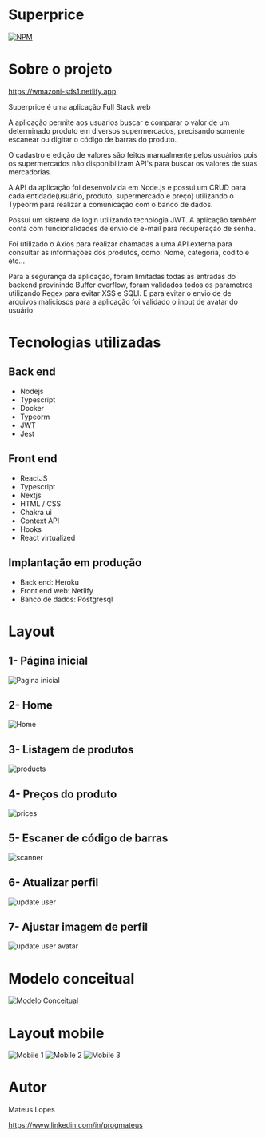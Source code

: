 # Superprice 
[![NPM](https://img.shields.io/npm/l/react)](https://github.com/devsuperior/sds1-wmazoni/blob/master/LICENSE) 

# Sobre o projeto

https://wmazoni-sds1.netlify.app

Superprice é uma aplicação Full Stack web 

 A aplicação permite aos usuarios buscar e comparar o valor de um determinado produto em diversos supermercados, precisando somente escanear ou digitar o código de barras do produto.

 O cadastro e edição de valores são feitos manualmente pelos usuários pois os supermercados não disponibilizam API's para buscar os valores de suas mercadorias.

 A API da aplicação foi desenvolvida em Node.js e possui um CRUD para cada entidade(usuário, produto, supermercado e preço) utilizando o Typeorm para realizar a comunicação com o banco de dados.
 
  Possui um sistema de login utilizando tecnologia JWT. A aplicação também conta com funcionalidades de envio de e-mail para recuperação de senha.

 Foi utilizado o Axios para realizar chamadas a uma API externa para consultar as informações dos produtos, como: Nome, categoria, codito e etc...

 Para a segurança da aplicação, foram limitadas todas as entradas do backend previnindo Buffer overflow, foram validados todos os parametros utilizando Regex para evitar XSS e SQLI. E para evitar o envio de de arquivos maliciosos para a aplicação foi validado o input de avatar do usuário 

 # Tecnologias utilizadas
## Back end
- Nodejs
- Typescript
- Docker
- Typeorm
- JWT
- Jest
## Front end
- ReactJS
- Typescript
- Nextjs
- HTML / CSS
- Chakra ui
- Context API
- Hooks
- React virtualized


## Implantação em produção
- Back end: Heroku
- Front end web: Netlify
- Banco de dados: Postgresql

# Layout
## 1- Página inicial
![Pagina inicial](https://github.com/progmateus/assets/blob/main/desktop-initial.jpg?raw=true)

## 2- Home
![Home](https://github.com/progmateus/assets/blob/main/desktop-dashboard.jpg?raw=true)

## 3- Listagem de produtos
![products](https://github.com/progmateus/assets/blob/main/desktop-products.jpg?raw=true)

## 4- Preços do produto
![prices](https://github.com/progmateus/assets/blob/main/desktop-prices.jpg?raw=true)

## 5- Escaner de código de barras
![scanner](https://github.com/progmateus/assets/blob/main/desktop-scanner.jpg?raw=true)

## 6- Atualizar perfil
![update user](https://github.com/progmateus/assets/blob/main/desktop-update-user.jpg?raw=true)

## 7- Ajustar imagem de perfil
![update user avatar](https://github.com/progmateus/assets/blob/main/desktop-crop-avatar.jpg?raw=true)

# Modelo conceitual
![Modelo Conceitual](https://github.com/progmateus/assets/blob/main/model.jpg?raw=true)

# Layout mobile
![Mobile 1](https://github.com/progmateus/assets/blob/main/mobile-dashboard.png?raw=true) ![Mobile 2](https://github.com/progmateus/assets/blob/main/mobile-prices.png?raw=true) ![Mobile 3](https://github.com/progmateus/assets/blob/main/mobile-scanner.png?raw=true)


# Autor

Mateus Lopes

https://www.linkedin.com/in/progmateus